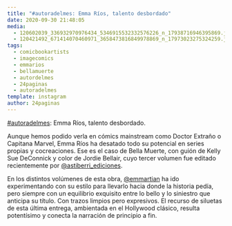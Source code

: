 ```yaml
---
title: "#autoradelmes: Emma Ríos, talento desbordado"
date: 2020-09-30 21:48:05
media: 
  - 120602039_336932970976434_5346915532332576226_n_17938716946395869.jpg
  - 120421492_671414070460971_3658473816849978869_n_17973023275324259.jpg
tags: 
  - comicbookartists
  - imagecomics
  - emmarios
  - bellamuerte
  - autordelmes
  - 24paginas
  - autoradelmes
template: instagram
author: 24paginas
---
```


[#autoradelmes](/tags/autoradelmes): Emma Ríos, talento desbordado.

Aunque hemos podido verla en cómics mainstream como Doctor Extraño o Capitana Marvel, Emma Ríos ha desatado todo su potencial en series propias y cocreaciones. Ese es el caso de Bella Muerte, con guión de Kelly Sue DeConnick y color de Jordie Bellair, cuyo tercer volumen fue editado recientemente por [@astiberri_ediciones](https://instagram.com/astiberri_ediciones).

En los distintos volúmenes de esta obra, [@emmartian](https://instagram.com/emmartian) ha ido experimentando con su estilo para llevarlo hacia donde la historia pedía, pero siempre con un equilibrio exquisito entre lo bello y lo siniestro que anticipa su título. Con trazos limpios pero expresivos. El recurso de siluetas de esta última entrega, ambientada en el Hollywood clásico, resulta potentísimo y conecta la narración de principio a fin.
